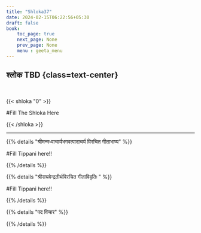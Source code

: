 ```yaml
---
title: "Shloka37"
date: 2024-02-15T06:22:56+05:30
draft: false
book:
    toc_page: true
    next_page: None
    prev_page: None
    menu : geeta_menu
---
```




## श्लोक TBD {class=text-center}

<br/>

{{< shloka  "0"  >}}

#Fill  The Shloka Here

{{< /shloka >}}

---


{{% details "श्रीमन्मध्वाचार्यभगवत्पादाचर्य विरचित  गीताभाष्य" %}}

#Fill  Tippani here!!

{{% /details %}}



{{% details "श्रीराघवेन्द्रतीर्थविरचित गीताविवृतिः " %}}

#Fill  Tippani here!!

{{% /details %}}



{{% details "पद विचार" %}}


{{% /details %}}
